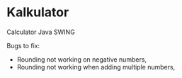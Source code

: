 # Kalkulator

Calculator
Java SWING


Bugs to fix:
- Rounding not working on negative numbers,
- Rounding not working when adding multiple numbers,